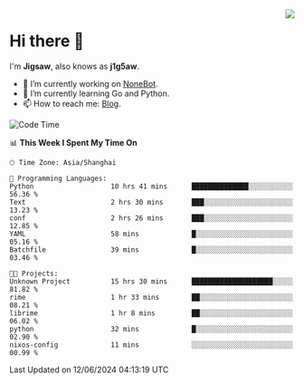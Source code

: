 <a href="#">
  <img align="right" src="https://github-readme-stats.vercel.app/api?username=j1g5awi&count_private=true&show_icons=true&title_color=80070B&text_color=B3B3B3&bg_color=212121&icon_color=80070B" />
</a>

# Hi there 👋

I'm **Jigsaw**, also knows as **j1g5aw**.

- 🔭 I’m currently working on [NoneBot](https://github.com/nonebot).
- 🌱 I’m currently learning Go and Python.
- 📫 How to reach me: [Blog](https://blog.maddestroyer.xyz/).

<!--START_SECTION:waka-->
![Code Time](http://img.shields.io/badge/Code%20Time-1%2C479%20hrs%2053%20mins-blue)

📊 **This Week I Spent My Time On** 

```text
🕑︎ Time Zone: Asia/Shanghai

💬 Programming Languages: 
Python                   10 hrs 41 mins      ██████████████░░░░░░░░░░░   56.36 % 
Text                     2 hrs 30 mins       ███░░░░░░░░░░░░░░░░░░░░░░   13.23 % 
conf                     2 hrs 26 mins       ███░░░░░░░░░░░░░░░░░░░░░░   12.85 % 
YAML                     58 mins             █░░░░░░░░░░░░░░░░░░░░░░░░   05.16 % 
Batchfile                39 mins             █░░░░░░░░░░░░░░░░░░░░░░░░   03.46 % 

🐱‍💻 Projects: 
Unknown Project          15 hrs 30 mins      ████████████████████░░░░░   81.82 % 
rime                     1 hr 33 mins        ██░░░░░░░░░░░░░░░░░░░░░░░   08.21 % 
librime                  1 hr 8 mins         ██░░░░░░░░░░░░░░░░░░░░░░░   06.02 % 
python                   32 mins             █░░░░░░░░░░░░░░░░░░░░░░░░   02.90 % 
nixos-config             11 mins             ░░░░░░░░░░░░░░░░░░░░░░░░░   00.99 % 
```


 Last Updated on 12/06/2024 04:13:19 UTC
<!--END_SECTION:waka-->

